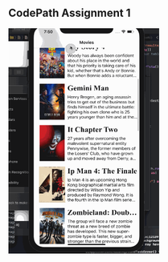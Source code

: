 ## CodePath Assignment 1

<kbd>
    <img src='public/assignment1.gif' width="300" height="450" >
</kbd>  